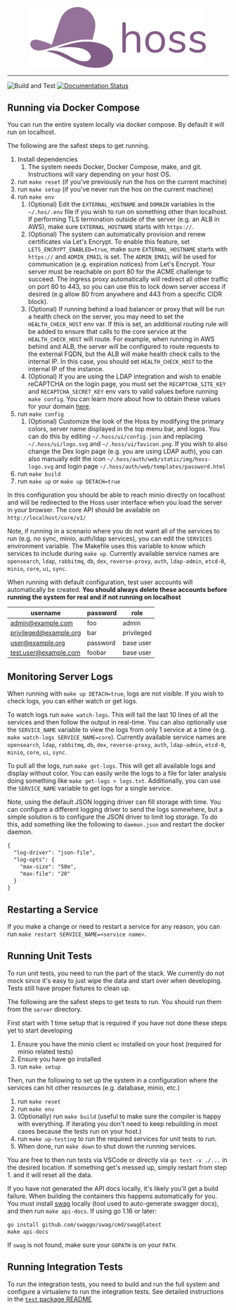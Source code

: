 
<p align="center">
    <img alt="Hoss" src="resources/images/Primary-Wordmark.svg" width="400" />
</p>

---

![Build and Test](https://github.com/WyssCenter/hybrid-object-store/actions/workflows/main.yaml/badge.svg)
[![Documentation Status](https://readthedocs.org/projects/hybrid-object-store/badge/?version=latest)](https://hybrid-object-store.readthedocs.io/en/latest/?badge=latest)


## Running via Docker Compose
You can run the entire system locally via docker compose. By default it will run on localhost.

The following are the safest steps to get running.

1. Install dependencies
   1. The system needs Docker, Docker Compose, make, and git. Instructions will vary depending on your host OS.
2. run `make reset` (if you've previously run the hos on the current machine)
3. run `make setup` (if you've never run the hos on the current machine)
4. run `make env`
   1. (Optional) Edit the `EXTERNAL_HOSTNAME` and `DOMAIN` variables in the `~/.hos/.env` file if you wish to run on something other than localhost. If performing TLS termination outside of the server (e.g. an ALB in AWS), make sure `EXTERNAL_HOSTNAME` starts with `https://`.
   2. (Optional) The system can automatically provision and renew certificates via Let's Encrypt. To enable this feature, set `LETS_ENCRYPT_ENABLED=true`, make sure `EXTERNAL_HOSTNAME` starts with `https://` and `ADMIN_EMAIL` is set. The `ADMIN_EMAIL` will be used for communication (e.g. expiration notices) from Let's Encrypt. Your server must be reachable on port 80 for the ACME challenge to succeed. The ingress proxy automatically will redirect all other traffic on port 80 to 443, so you can use this to lock down server access if desired (e.g allow 80 from anywhere and 443 from a specific CIDR block).
   3. (Optional) If running behind a load balancer or proxy that will be run a health check on the server, you may need to set the `HEALTH_CHECK_HOST` env var. If this is set, an additional routing rule will be added to ensure that calls to the core service at the `HEALTH_CHECK_HOST` will route. For example, when running in AWS behind and ALB, the server will be configured to route requests to the external FQDN, but the ALB will make health check calls to the internal IP. In this case, you should set `HEALTH_CHECK_HOST` to the internal IP of the instance.
   4. (Optional) If you are using the LDAP integration and wish to enable reCAPTCHA on the login page, you must set the `RECAPTCHA_SITE_KEY` and `RECAPTCHA_SECRET_KEY` env vars to valid values before running `make config`. You can learn more about how to obtain these values for your domain [here](server/dex/README.md).
5. run `make config`
   1. (Optional) Customize the look of the Hoss by modifying the primary colors, server name displayed in the top menu bar, and logos. You can do this by editing `~/.hoss/ui/config.json` and replacing `~/.hoss/ui/logo.svg` and `~/.hoss/ui/favicon.png`. If you wish to also change the Dex login page (e.g. you are using LDAP auth), you can also manually edit the icon `~/.hoss/auth/web/static/img/hoss-logo.svg` and login page `~/.hoss/auth/web/templates/password.html`
6. run `make build`
7. run `make up` or `make up DETACH=true`

In this configuration you should be able to reach minio directly on localhost and will be redirected to the Hoss user interface when you load the server in your browser. The core API should be available on `http://localhost/core/v1/`

Note, if running in a scenario where you do not want all of the services to run (e.g. no sync, minio, auth/ldap services), you can edit the `SERVICES` environment variable. The Makefile uses this variable to know which services to include during `make up`. Currently available service names are `opensearch`, `ldap`, `rabbitmq`, `db`, `dex`, `reverse-proxy`, `auth`, `ldap-admin`, `etcd-0`, `minio`, `core`, `ui`, `sync`.

When running with default configuration, test user accounts will automatically be created. **You should always delete these accounts before running the system for real and if not running on localhost**

| username               | password | role       
|------------------------|----------|------------
| admin@example.com      | foo      | admin      
| privileged@example.org | bar      | privileged 
| user@example.org       | password | base user  
| test.user@example.com  | foobar   | base user  


## Monitoring Server Logs

When running with `make up DETACH=true`, logs are not visible. If you wish to check logs, you can either watch or get logs.

To watch logs run `make watch-logs`. This will tail the last 10 lines of all the services and then follow the output in real-time. You can also optionally use the `SERVICE_NAME` variable to view the logs from only 1 service at a time
(e.g. `make watch-logs SERVICE_NAME=core`). Currently available service names are `opensearch`, `ldap`, `rabbitmq`, `db`, `dex`, `reverse-proxy`, `auth`, `ldap-admin`, `etcd-0`, `minio`, `core`, `ui`, `sync`.

To pull all the logs, run `make get-logs`. This will get all available logs and display without color. You can easily write the logs to a file for later analysis doing something like `make get-logs > logs.txt`. 
Additionally, you can use the `SERVICE_NAME` variable to get logs for a single service.

Note, using the default JSON logging driver can fill storage with time. You can configure a different logging driver to send the logs somewhere, but a simple solution is to configure the JSON driver to limit
log storage. To do this, add something like the following to `daemon.json` and restart the docker daemon.

```
{
  "log-driver": "json-file",
  "log-opts": {
    "max-size": "50m",
    "max-file": "20" 
  }
}
```

## Restarting a Service
If you make a change or need to restart a service for any reason, you can run `make restart SERVICE_NAME=<service name>`. 

## Running Unit Tests
To run unit tests, you need to run the part of the stack. We currently do not mock since it's
easy to just wipe the data and start over when developing. Tests still have proper fixtures to clean up.

The following are the safest steps to get tests to run. You should run them from the `server` directory.

First start with 1 time setup that is required if you have not done these steps yet to start developing

1. Ensure you have the minio client `mc` installed on your host (required for minio related tests)
2. Ensure you have go installed
3. run `make setup`

Then, run the following to set up the system in a configuration where the services can hit other resources (e.g. database, minio, etc.)

1. run `make reset`
2. run `make env`
3. (Optionally) run `make build` (useful to make sure the compiler is happy with everything. If iterating you don't need to keep rebuilding in most cases because the tests run on your host.)
4. run `make up-testing` to run the required services for unit tests to run.
5. When done, run `make down` to shut down the running services.

You are free to then run tests via VSCode or directly via `go test -v ./...` in the desired location. If something get's messed up, simply restart from step 1. and it will reset all the data.

If you have not generated the API docs locally, it's likely you'll get a build failure. When building the containers this happens automatically for you. You must install [swag](https://github.com/swaggo/swag) locally (tool used to auto-generate swagger docs), and then run `make api-docs`. If using go 1.16 or later:

```
go install github.com/swaggo/swag/cmd/swag@latest
make api-docs
```

If `swag` is not found, make sure your `GOPATH` is on your `PATH`.

## Running Integration Tests
To run the integration tests, you need to build and run the full system and configure a virtualenv to run the integration tests. See detailed instructions in the [`test` package README](test/README.md)



